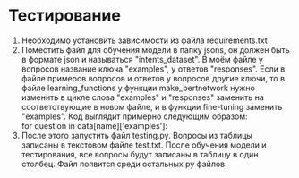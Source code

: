 # Тестирование
1) Необходимо установить зависимости из файла requirements.txt
2) Поместить файл для обучения модели в папку jsons, он должен быть в формате json и называться "intents_dataset". В моём файле у вопросов название ключа "examples", у ответов "responses". Если в файле примеров вопросов и ответов у вопросов другие ключи, то в файле learning_functions у функции make_bertnetwork нужно изменить в цикле слова "examples" и "responses" заменить на соответствующие в новом файле, и в функции fine-tuning заменить "examples". Код выглядит примерно следующим образом: \
   for question in data[name]['examples']:
3) После этого запустить файл testing.py. Вопросы из таблицы записаны в текстовом файле test.txt. После обучения модели и тестирования, все вопросы будут записаны в таблицу в один столбец. Файл появится среди остальных py файлов.
